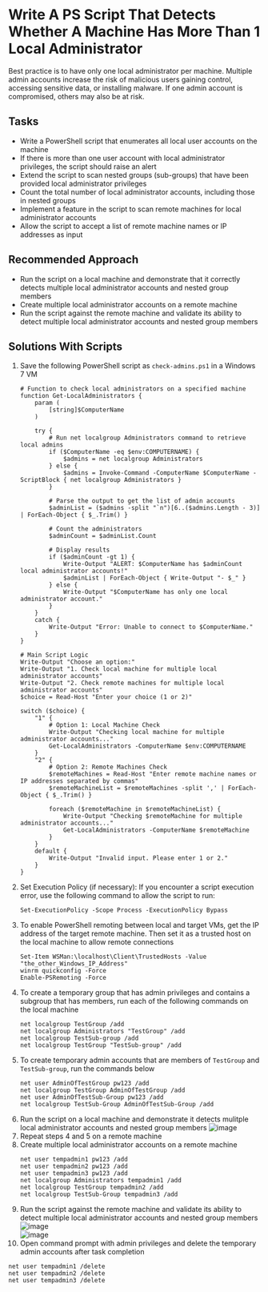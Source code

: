 # Write A PS Script That Detects Whether A Machine Has More Than 1 Local Administrator
Best practice is to have only one local administrator per machine. Multiple admin accounts increase the risk of malicious users gaining control, accessing sensitive data, or installing malware. If one admin account is compromised, others may also be at risk.



## Tasks
- Write a PowerShell script that enumerates all local user accounts on the machine
- If there is more than one user account with local administrator privileges, the script should raise an alert
- Extend the script to scan nested groups (sub-groups) that have been provided local administrator privileges
- Count the total number of local administrator accounts, including those in nested groups
- Implement a feature in the script to scan remote machines for local administrator accounts
- Allow the script to accept a list of remote machine names or IP addresses as input


## Recommended Approach
- Run the script on a local machine and demonstrate that it correctly detects multiple local administrator accounts and nested group members
- Create multiple local administrator accounts on a remote machine
- Run the script against the remote machine and validate its ability to detect multiple local administrator accounts and nested group members


## Solutions With Scripts
1. Save the following PowerShell script as `check-admins.ps1` in a Windows 7 VM
   ```
   # Function to check local administrators on a specified machine
   function Get-LocalAdministrators {
       param (
           [string]$ComputerName
       )
   
       try {
           # Run net localgroup Administrators command to retrieve local admins
           if ($ComputerName -eq $env:COMPUTERNAME) {
               $admins = net localgroup Administrators
           } else {
               $admins = Invoke-Command -ComputerName $ComputerName -ScriptBlock { net localgroup Administrators }
           }
   
           # Parse the output to get the list of admin accounts
           $adminList = ($admins -split "`n")[6..($admins.Length - 3)] | ForEach-Object { $_.Trim() }
   
           # Count the administrators
           $adminCount = $adminList.Count
   
           # Display results
           if ($adminCount -gt 1) {
               Write-Output "ALERT: $ComputerName has $adminCount local administrator accounts!"
               $adminList | ForEach-Object { Write-Output "- $_" }
           } else {
               Write-Output "$ComputerName has only one local administrator account."
           }
       }
       catch {
           Write-Output "Error: Unable to connect to $ComputerName."
       }
   }
   
   # Main Script Logic
   Write-Output "Choose an option:"
   Write-Output "1. Check local machine for multiple local administrator accounts"
   Write-Output "2. Check remote machines for multiple local administrator accounts"
   $choice = Read-Host "Enter your choice (1 or 2)"
   
   switch ($choice) {
       "1" {
           # Option 1: Local Machine Check
           Write-Output "Checking local machine for multiple administrator accounts..."
           Get-LocalAdministrators -ComputerName $env:COMPUTERNAME
       }
       "2" {
           # Option 2: Remote Machines Check
           $remoteMachines = Read-Host "Enter remote machine names or IP addresses separated by commas"
           $remoteMachineList = $remoteMachines -split ',' | ForEach-Object { $_.Trim() }
   
           foreach ($remoteMachine in $remoteMachineList) {
               Write-Output "Checking $remoteMachine for multiple administrator accounts..."
               Get-LocalAdministrators -ComputerName $remoteMachine
           }
       }
       default {
           Write-Output "Invalid input. Please enter 1 or 2."
       }
   }
   ```
2. Set Execution Policy (if necessary): If you encounter a script execution error, use the following command to allow the script to run:
   ```
   Set-ExecutionPolicy -Scope Process -ExecutionPolicy Bypass
   ```
3. To enable PowerShell remoting between local and target VMs, get the IP address of the target remote machine. Then set it as a trusted host on the local machine to allow remote connections
   ```
   Set-Item WSMan:\localhost\Client\TrustedHosts -Value "the_other_Windows_IP_Address"
   winrm quickconfig -Force
   Enable-PSRemoting -Force
   ```
4. To create a temporary group that has admin privileges and contains a subgroup that has members, run each of the following commands on the local machine
   ```
   net localgroup TestGroup /add
   net localgroup Administrators "TestGroup" /add
   net localgroup TestSub-group /add
   net localgroup TestGroup "TestSub-group" /add
   ```
5. To create temporary admin accounts that are members of `TestGroup` and `TestSub-group`, run the commands below
   ```
   net user AdminOfTestGroup pw123 /add
   net localgroup TestGroup AdminOfTestGroup /add
   net user AdminOfTestSub-Group pw123 /add
   net localgroup TestSub-Group AdminOfTestSub-Group /add
   ```
6. Run the script on a local machine and demonstrate it detects mulitple local administrator accounts and nested group members
   ![image](https://github.com/user-attachments/assets/64cb6d6e-78f4-482f-9ea9-6d380c3fd232)
7. Repeat steps 4 and 5 on a remote machine
8. Create multiple local administrator accounts on a remote machine
   ```
   net user tempadmin1 pw123 /add
   net user tempadmin2 pw123 /add
   net user tempadmin3 pw123 /add
   net localgroup Administrators tempadmin1 /add
   net localgroup TestGroup tempadmin2 /add
   net localgroup TestSub-Group tempadmin3 /add
   ```
9. Run the script against the remote machine and validate its ability to detect multiple local administrator accounts and nested group members
   <br/>
   ![image](https://github.com/user-attachments/assets/96496877-e39d-427a-bccf-7179e8af2436)
   <br/>
   ![image](https://github.com/user-attachments/assets/be31ce80-5bd9-43f0-8f69-5c6ba97fa034)
10. Open command prompt with admin privileges and delete the temporary admin accounts after task completion
   ```
   net user tempadmin1 /delete
   net user tempadmin2 /delete
   net user tempadmin3 /delete
   ```
   
